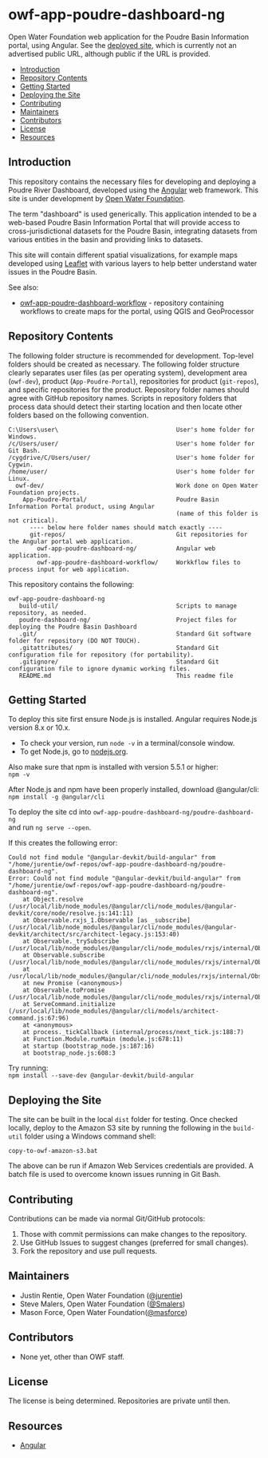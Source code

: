 # owf-app-poudre-dashboard-ng

Open Water Foundation web application for the Poudre Basin Information portal,
using Angular.
See the [deployed site](http://viz.openwaterfoundation.org/owf-app-poudre-dashboard/),
which is currently not an advertised public URL,
although public if the URL is provided.

* [Introduction](#introduction)
* [Repository Contents](#repository_contents)
* [Getting Started](#getting-started)
* [Deploying the Site](#deploying-the-site)
* [Contributing](#contributing)
* [Maintainers](#maintainers)
* [Contributors](#contributors)
* [License](#license)
* [Resources](#resources)

## Introduction ##

This repository contains the necessary files for developing and deploying a Poudre River Dashboard,
developed using the [Angular](https://angular.io/) web framework. This site is under development by
[Open Water Foundation](http://openwaterfoundation.org/).

The term "dashboard" is used generically.
This application intended to be a web-based Poudre Basin Information Portal that will provide
access to cross-jurisdictional datasets for the Poudre Basin, integrating datasets from various entities
in the basin and providing links to datasets.

This site will contain different spatial visualizations, for example maps developed using
[Leaflet](http://leaflet.org/)
with various layers to help better understand water issues in the Poudre Basin.

See also:
* [owf-app-poudre-dashboard-workflow](https://github.com/OpenWaterFoundation/owf-app-poudre-dashboard-workflow) - repository
containing workflows to create maps for the portal, using QGIS and GeoProcessor

## Repository Contents ##

The following folder structure is recommended for development.
Top-level folders should be created as necessary.
The following folder structure clearly separates user files (as per operating system),
development area (`owf-dev`), product (`App-Poudre-Portal`), repositories for product (`git-repos`),
and specific repositories for the product.
Repository folder names should agree with GitHub repository names.
Scripts in repository folders that process data should detect their starting location
and then locate other folders based on the following convention.

```
C:\Users\user\                                 User's home folder for Windows.
/c/Users/user/                                 User's home folder for Git Bash.
/cygdrive/C/Users/user/                        User's home folder for Cygwin.
/home/user/                                    User's home folder for Linux.
  owf-dev/                                     Work done on Open Water Foundation projects.
    App-Poudre-Portal/                         Poudre Basin Information Portal product, using Angular
                                               (name of this folder is not critical).
      ---- below here folder names should match exactly ----
      git-repos/                               Git repositories for the Angular portal web application.
        owf-app-poudre-dashboard-ng/           Angular web application.
        owf-app-poudre-dashboard-workflow/     Workkflow files to process input for web application.
```

This repository contains the following:
```
owf-app-poudre-dashboard-ng
   build-util/                                 Scripts to manage repository, as needed.
   poudre-dashboard-ng/                        Project files for deploying the Poudre Basin Dashboard
   .git/                                       Standard Git software folder for repository (DO NOT TOUCH).
   .gitattributes/                             Standard Git configuration file for repository (for portability).
   .gitignore/                                 Standard Git configuration file to ignore dynamic working files.
   README.md                                   This readme file
```

## Getting Started ##

To deploy this site first ensure Node.js is installed.
Angular requires Node.js version 8.x or 10.x.
* To check your version, run `node -v` in a terminal/console window.
* To get Node.js, go to [nodejs.org](nodejs.org).

Also make sure that npm is installed with version 5.5.1 or higher:  
` npm -v `

After Node.js and npm have been properly installed, download @angular/cli:  
`npm install -g @angular/cli`

To deploy the site cd into `owf-app-poudre-dashboard-ng/poudre-dashboard-ng`  
and run `ng serve --open`.

If this creates the following error:  
```
Could not find module "@angular-devkit/build-angular" from "/home/jurentie/owf-repos/owf-app-poudre-dashboard-ng/poudre-dashboard-ng".
Error: Could not find module "@angular-devkit/build-angular" from "/home/jurentie/owf-repos/owf-app-poudre-dashboard-ng/poudre-dashboard-ng".
    at Object.resolve (/usr/local/lib/node_modules/@angular/cli/node_modules/@angular-devkit/core/node/resolve.js:141:11)
    at Observable.rxjs_1.Observable [as _subscribe] (/usr/local/lib/node_modules/@angular/cli/node_modules/@angular-devkit/architect/src/architect-legacy.js:153:40)
    at Observable._trySubscribe (/usr/local/lib/node_modules/@angular/cli/node_modules/rxjs/internal/Observable.js:44:25)
    at Observable.subscribe (/usr/local/lib/node_modules/@angular/cli/node_modules/rxjs/internal/Observable.js:30:22)
    at /usr/local/lib/node_modules/@angular/cli/node_modules/rxjs/internal/Observable.js:99:19
    at new Promise (<anonymous>)
    at Observable.toPromise (/usr/local/lib/node_modules/@angular/cli/node_modules/rxjs/internal/Observable.js:97:16)
    at ServeCommand.initialize (/usr/local/lib/node_modules/@angular/cli/models/architect-command.js:67:96)
    at <anonymous>
    at process._tickCallback (internal/process/next_tick.js:188:7)
    at Function.Module.runMain (module.js:678:11)
    at startup (bootstrap_node.js:187:16)
    at bootstrap_node.js:608:3
```

Try running:  
`npm install --save-dev @angular-devkit/build-angular`

## Deploying the Site ##

The site can be built in the local `dist` folder for testing.
Once checked locally, deploy to the Amazon S3 site by
running the following in the `build-util` folder using a Windows command shell:

```
copy-to-owf-amazon-s3.bat
```

The above can be run if Amazon Web Services credentials are provided.
A batch file is used to overcome known issues running in Git Bash.

## Contributing ##

Contributions can be made via normal Git/GitHub protocols:

1. Those with commit permissions can make changes to the repository.
2. Use GitHub Issues to suggest changes (preferred for small changes).
3. Fork the repository and use pull requests.

## Maintainers ##

* Justin Rentie, Open Water Foundation ([@jurentie](https://github.com/jurentie))
* Steve Malers, Open Water Foundation ([@Smalers](https://github.com/smalers))
* Mason Force, Open Water Foundation([@masforce](https://github.com/masforce))

## Contributors ##

* None yet, other than OWF staff.

## License ##

The license is being determined. Repositories are private until then.

## Resources ##

* [Angular](https://angular.io/)

